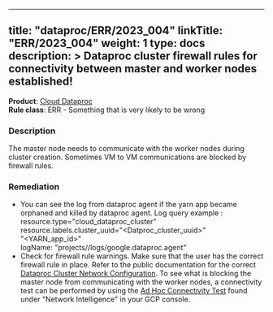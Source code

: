
---
title: "dataproc/ERR/2023_004"
linkTitle: "ERR/2023_004"
weight: 1
type: docs
description: >
  Dataproc cluster firewall rules for connectivity between master and worker nodes established!
---
**Product**: [Cloud Dataproc](https://cloud.google.com/dataproc)\
**Rule class**: ERR - Something that is very likely to be wrong
### Description
The master node needs to communicate with the worker nodes during cluster
creation. Sometimes VM to VM communications are blocked by firewall rules.
### Remediation
- You can see the log from dataproc agent if the yarn app became orphaned and
killed by dataproc agent.
  Log query example :
  resource.type="cloud_dataproc_cluster" \
  resource.labels.cluster_uuid="<Datproc_cluster_uuid>" \
  "<YARN_app_id>" \
  logName: "projects/<project-name>/logs/google.dataproc.agent"
- Check for firewall rule warnings.
Make sure that the user has the correct firewall rule in place. Refer to the public documentation for the correct [Dataproc Cluster Network Configuration](https://cloud.google.com/dataproc/docs/concepts/configuring-clusters/network#overview).
To see what is blocking the master node from communicating with the worker nodes, a connectivity test can be performed by using the [Ad Hoc Connectivity Test](https://cloud.google.com/dataproc/docs/troubleshooting#cluster_creation_error_messages) found under "Network Intelligence" in your GCP console.
